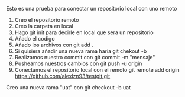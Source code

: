 Esto es una prueba para conectar un repositorio local con uno remoto
1. Creo el repositorio remoto
2. Creo la carpeta en local
3. Hago git init para decirle en local que sera un repositorio
4. Añado el codigo
5. Añado los archivos con git add .
6. Si quisiera añadir una nueva rama haria git chekout -b <nombre rama>
7. Realizamos nuestro commit con git commit -m "mensaje"
8. Pusheamos nuestros cambios con git push -u origin <nombre rama>
9. Conectamos el repositorio local con el remoto
	git remote add origin https://github.com/alexlzn93/testgit.git

Creo una nueva rama "uat" con git checkout -b uat
